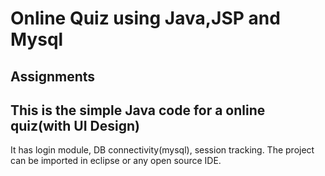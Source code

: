 # Online Quiz using Java,JSP and Mysql
Assignments
 ----------------------------------------------------------
This is the simple Java code for a online quiz(with UI Design)
-----------------------------------------------------------
It has login module, DB connectivity(mysql), session tracking.
The project can be imported in eclipse or any open source IDE.

